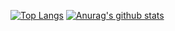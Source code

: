 [![Top Langs](https://github-readme-stats.vercel.app/api/top-langs/?username=kimhyebeen)](https://github.com/anuraghazra/github-readme-stats)
[![Anurag's github stats](https://github-readme-stats.vercel.app/api?username=kimhyebeen&count_private=true&show_icons=true)](https://github.com/anuraghazra/github-readme-stats)


<!--
**kimhyebeen/kimhyebeen** is a ✨ _special_ ✨ repository because its `README.md` (this file) appears on your GitHub profile.

Here are some ideas to get you started:

- 🔭 I’m currently working on ...
- 🌱 I’m currently learning ...
- 👯 I’m looking to collaborate on ...
- 🤔 I’m looking for help with ...
- 💬 Ask me about ...
- 📫 How to reach me: ...
- 😄 Pronouns: ...
- ⚡ Fun fact: ...
-->
